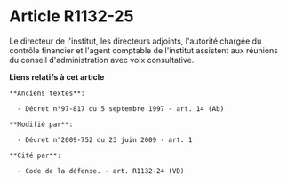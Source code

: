 # Article R1132-25

Le directeur de l'institut, les directeurs adjoints, l'autorité chargée du contrôle financier et l'agent comptable de
l'institut assistent aux réunions du conseil d'administration avec voix consultative.

**Liens relatifs à cet article**

	**Anciens textes**:

	  - Décret n°97-817 du 5 septembre 1997 - art. 14 (Ab)

	**Modifié par**:

	  - Décret n°2009-752 du 23 juin 2009 - art. 1

	**Cité par**:

	  - Code de la défense. - art. R1132-24 (VD)
